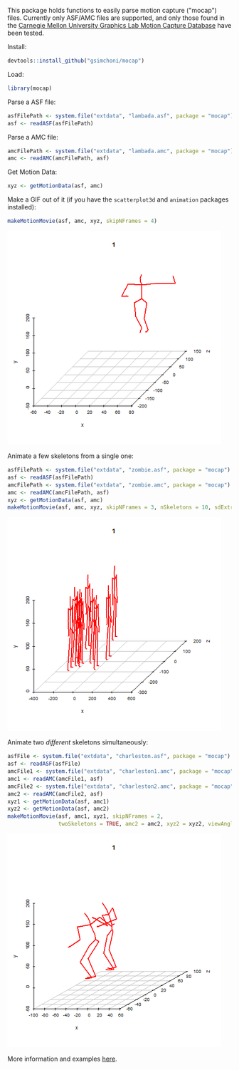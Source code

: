 
<!-- README.md is generated from README.Rmd. Please edit that file -->
This package holds functions to easily parse motion capture ("mocap") files. Currently only ASF/AMC files are supported, and only those found in the [Carnegie Mellon University Graphics Lab Motion Capture Database](http://mocap.cs.cmu.edu/) have been tested.

Install:

``` r
devtools::install_github("gsimchoni/mocap")
```

Load:

``` r
library(mocap)
```

Parse a ASF file:

``` r
asfFilePath <- system.file("extdata", "lambada.asf", package = "mocap")
asf <- readASF(asfFilePath)
```

Parse a AMC file:

``` r
amcFilePath <- system.file("extdata", "lambada.amc", package = "mocap")
amc <- readAMC(amcFilePath, asf)
```

Get Motion Data:

``` r
xyz <- getMotionData(asf, amc)
```

Make a GIF out of it (if you have the `scatterplot3d` and `animation` packages installed):

``` r
makeMotionMovie(asf, amc, xyz, skipNFrames = 4)
```

![Lambada!](lambada.gif)

Animate a few skeletons from a single one:

``` r
asfFilePath <- system.file("extdata", "zombie.asf", package = "mocap")
asf <- readASF(asfFilePath)
amcFilePath <- system.file("extdata", "zombie.amc", package = "mocap")
amc <- readAMC(amcFilePath, asf)
xyz <- getMotionData(asf, amc)
makeMotionMovie(asf, amc, xyz, skipNFrames = 3, nSkeletons = 10, sdExtraSkeleton = 100)
```

![Zombies!](zombies.gif)

Animate two *different* skeletons simultaneously:

``` r
asfFile <- system.file("extdata", "charleston.asf", package = "mocap")
asf <- readASF(asfFile)
amcFile1 <- system.file("extdata", "charleston1.amc", package = "mocap")
amc1 <- readAMC(amcFile1, asf)
amcFile2 <- system.file("extdata", "charleston2.amc", package = "mocap")
amc2 <- readAMC(amcFile2, asf)
xyz1 <- getMotionData(asf, amc1)
xyz2 <- getMotionData(asf, amc2)
makeMotionMovie(asf, amc1, xyz1, skipNFrames = 2,
                twoSkeletons = TRUE, amc2 = amc2, xyz2 = xyz2, viewAngle = 20)
```

![Charleston!](charleston.gif)

More information and examples [here](http://giorasimchoni.com).
